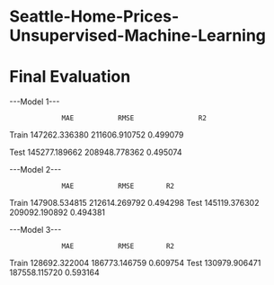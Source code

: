 # Seattle-Home-Prices-Unsupervised-Machine-Learning

# Final Evaluation

---Model 1---

                 MAE           RMSE                R2
Train  147262.336380          211606.910752        0.499079

Test   145277.189662          208948.778362        0.495074

---Model 2---

                 MAE           RMSE        R2
Train  147908.534815    212614.269792    0.494298
Test   145119.376302    209092.190892    0.494381

---Model 3---

                 MAE           RMSE        R2
Train  128692.322004    186773.146759    0.609754
Test   130979.906471    187558.115720    0.593164
